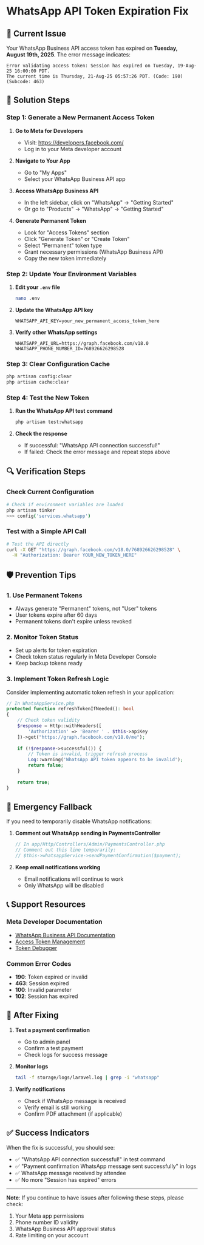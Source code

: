 # WhatsApp API Token Expiration Fix

## 🚨 Current Issue
Your WhatsApp Business API access token has expired on **Tuesday, August 19th, 2025**. The error message indicates:

```
Error validating access token: Session has expired on Tuesday, 19-Aug-25 16:00:00 PDT. 
The current time is Thursday, 21-Aug-25 05:57:26 PDT. (Code: 190) (Subcode: 463)
```

## 🔧 Solution Steps

### Step 1: Generate a New Permanent Access Token

1. **Go to Meta for Developers**
   - Visit: https://developers.facebook.com/
   - Log in to your Meta developer account

2. **Navigate to Your App**
   - Go to "My Apps" 
   - Select your WhatsApp Business API app

3. **Access WhatsApp Business API**
   - In the left sidebar, click on "WhatsApp" → "Getting Started"
   - Or go to "Products" → "WhatsApp" → "Getting Started"

4. **Generate Permanent Token**
   - Look for "Access Tokens" section
   - Click "Generate Token" or "Create Token"
   - Select "Permanent" token type
   - Grant necessary permissions (WhatsApp Business API)
   - Copy the new token immediately

### Step 2: Update Your Environment Variables

1. **Edit your `.env` file**
   ```bash
   nano .env
   ```

2. **Update the WhatsApp API key**
   ```env
   WHATSAPP_API_KEY=your_new_permanent_access_token_here
   ```

3. **Verify other WhatsApp settings**
   ```env
   WHATSAPP_API_URL=https://graph.facebook.com/v18.0
   WHATSAPP_PHONE_NUMBER_ID=768926626298528
   ```

### Step 3: Clear Configuration Cache

```bash
php artisan config:clear
php artisan cache:clear
```

### Step 4: Test the New Token

1. **Run the WhatsApp API test command**
   ```bash
   php artisan test:whatsapp
   ```

2. **Check the response**
   - If successful: "WhatsApp API connection successful!"
   - If failed: Check the error message and repeat steps above

## 🔍 Verification Steps

### Check Current Configuration
```bash
# Check if environment variables are loaded
php artisan tinker
>>> config('services.whatsapp')
```

### Test with a Simple API Call
```bash
# Test the API directly
curl -X GET "https://graph.facebook.com/v18.0/768926626298528" \
  -H "Authorization: Bearer YOUR_NEW_TOKEN_HERE"
```

## 🛡️ Prevention Tips

### 1. Use Permanent Tokens
- Always generate "Permanent" tokens, not "User" tokens
- User tokens expire after 60 days
- Permanent tokens don't expire unless revoked

### 2. Monitor Token Status
- Set up alerts for token expiration
- Check token status regularly in Meta Developer Console
- Keep backup tokens ready

### 3. Implement Token Refresh Logic
Consider implementing automatic token refresh in your application:

```php
// In WhatsAppService.php
protected function refreshTokenIfNeeded(): bool
{
    // Check token validity
    $response = Http::withHeaders([
        'Authorization' => 'Bearer ' . $this->apiKey
    ])->get("https://graph.facebook.com/v18.0/me");
    
    if (!$response->successful()) {
        // Token is invalid, trigger refresh process
        Log::warning('WhatsApp API token appears to be invalid');
        return false;
    }
    
    return true;
}
```

## 🚨 Emergency Fallback

If you need to temporarily disable WhatsApp notifications:

1. **Comment out WhatsApp sending in PaymentsController**
   ```php
   // In app/Http/Controllers/Admin/PaymentsController.php
   // Comment out this line temporarily:
   // $this->whatsappService->sendPaymentConfirmation($payment);
   ```

2. **Keep email notifications working**
   - Email notifications will continue to work
   - Only WhatsApp will be disabled

## 📞 Support Resources

### Meta Developer Documentation
- [WhatsApp Business API Documentation](https://developers.facebook.com/docs/whatsapp)
- [Access Token Management](https://developers.facebook.com/docs/facebook-login/access-tokens)
- [Token Debugger](https://developers.facebook.com/tools/debug/accesstoken/)

### Common Error Codes
- **190**: Token expired or invalid
- **463**: Session expired
- **100**: Invalid parameter
- **102**: Session has expired

## 🔄 After Fixing

1. **Test a payment confirmation**
   - Go to admin panel
   - Confirm a test payment
   - Check logs for success message

2. **Monitor logs**
   ```bash
   tail -f storage/logs/laravel.log | grep -i "whatsapp"
   ```

3. **Verify notifications**
   - Check if WhatsApp message is received
   - Verify email is still working
   - Confirm PDF attachment (if applicable)

## ✅ Success Indicators

When the fix is successful, you should see:
- ✅ "WhatsApp API connection successful!" in test command
- ✅ "Payment confirmation WhatsApp message sent successfully" in logs
- ✅ WhatsApp message received by attendee
- ✅ No more "Session has expired" errors

---

**Note**: If you continue to have issues after following these steps, please check:
1. Your Meta app permissions
2. Phone number ID validity
3. WhatsApp Business API approval status
4. Rate limiting on your account
